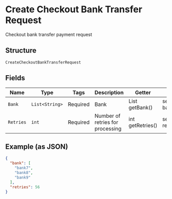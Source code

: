 
# Create Checkout Bank Transfer Request

Checkout bank transfer payment request

## Structure

`CreateCheckoutBankTransferRequest`

## Fields

| Name | Type | Tags | Description | Getter | Setter |
|  --- | --- | --- | --- | --- | --- |
| `Bank` | `List<String>` | Required | Bank | List<String> getBank() | setBank(List<String> bank) |
| `Retries` | `int` | Required | Number of retries for processing | int getRetries() | setRetries(int retries) |

## Example (as JSON)

```json
{
  "bank": [
    "bank7",
    "bank8",
    "bank9"
  ],
  "retries": 56
}
```

